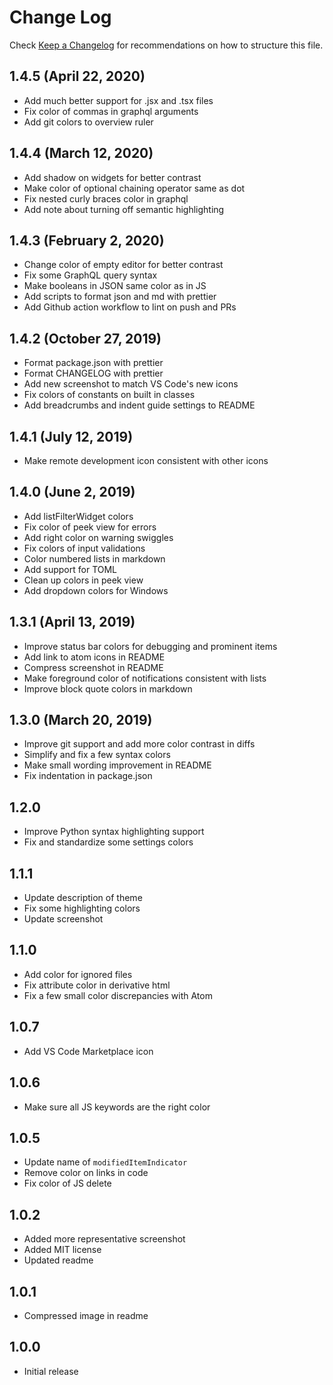 # Change Log

Check [Keep a Changelog](http://keepachangelog.com/) for recommendations on how to structure this file.

## 1.4.5 (April 22, 2020)

- Add much better support for .jsx and .tsx files
- Fix color of commas in graphql arguments
- Add git colors to overview ruler

## 1.4.4 (March 12, 2020)

- Add shadow on widgets for better contrast
- Make color of optional chaining operator same as dot
- Fix nested curly braces color in graphql
- Add note about turning off semantic highlighting

## 1.4.3 (February 2, 2020)

- Change color of empty editor for better contrast
- Fix some GraphQL query syntax
- Make booleans in JSON same color as in JS
- Add scripts to format json and md with prettier
- Add Github action workflow to lint on push and PRs

## 1.4.2 (October 27, 2019)

- Format package.json with prettier
- Format CHANGELOG with prettier
- Add new screenshot to match VS Code's new icons
- Fix colors of constants on built in classes
- Add breadcrumbs and indent guide settings to README

## 1.4.1 (July 12, 2019)

- Make remote development icon consistent with other icons

## 1.4.0 (June 2, 2019)

- Add listFilterWidget colors
- Fix color of peek view for errors
- Add right color on warning swiggles
- Fix colors of input validations
- Color numbered lists in markdown
- Add support for TOML
- Clean up colors in peek view
- Add dropdown colors for Windows

## 1.3.1 (April 13, 2019)

- Improve status bar colors for debugging and prominent items
- Add link to atom icons in README
- Compress screenshot in README
- Make foreground color of notifications consistent with lists
- Improve block quote colors in markdown

## 1.3.0 (March 20, 2019)

- Improve git support and add more color contrast in diffs
- Simplify and fix a few syntax colors
- Make small wording improvement in README
- Fix indentation in package.json

## 1.2.0

- Improve Python syntax highlighting support
- Fix and standardize some settings colors

## 1.1.1

- Update description of theme
- Fix some highlighting colors
- Update screenshot

## 1.1.0

- Add color for ignored files
- Fix attribute color in derivative html
- Fix a few small color discrepancies with Atom

## 1.0.7

- Add VS Code Marketplace icon

## 1.0.6

- Make sure all JS keywords are the right color

## 1.0.5

- Update name of `modifiedItemIndicator`
- Remove color on links in code
- Fix color of JS delete

## 1.0.2

- Added more representative screenshot
- Added MIT license
- Updated readme

## 1.0.1

- Compressed image in readme

## 1.0.0

- Initial release
